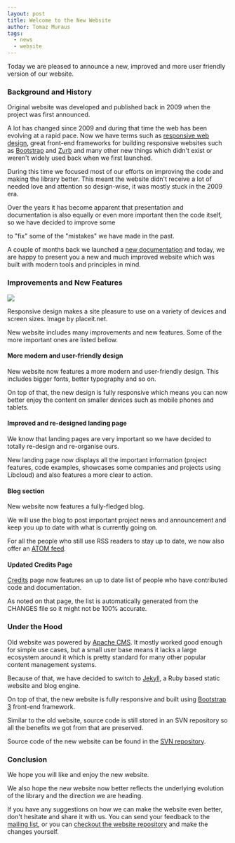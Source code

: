 ```yaml
---
layout: post
title: Welcome to the New Website
author: Tomaz Muraus
tags:
  - news
  - website
---
```


Today we are pleased to announce a new, improved and more user friendly version
of our website.

### Background and History

Original website was developed and published back in 2009 when the project was
first announced.

A lot has changed since 2009 and during that time the web has been evolving at
a rapid pace. Now we have terms such as [responsive web design][2], great
front-end frameworks for building responsive websites such as [Bootstrap][2]
and [Zurb][3] and many other new things which didn't exist or weren't widely
used back when we first launched.

During this time we focused most of our efforts on improving the code and
making the library better. This meant the website didn't receive a lot of
needed love and attention so design-wise, it was mostly stuck in the 2009 era.

Over the years it has become apparent that presentation and documentation is
also equally or even more important then the code itself, so we have decided
to improve some

to "fix" some of the "mistakes" we have made in the past.

A couple of months back we launched a [new documentation][4] and today, we are
happy to present you a new and much improved website which was built with
modern tools and principles in mind.

### Improvements and New Features

<div class="imginline">
  <img src="/images/posts/tbd/preview.png" class="img-responsive inline" />
  <p class="img-caption">Responsive design makes a site pleasure to use on a
  variety of devices and screen sizes. Image by placeit.net.</p>
</div>

New website includes many improvements and new features. Some of the more
important ones are listed bellow.

#### More modern and user-friendly design

New website now features a more modern and user-friendly design. This includes
bigger fonts, better typography and so on.

On top of that, the new design is fully responsive which means you can now
better enjoy the content on smaller devices such as mobile phones and tablets.

#### Improved and re-designed landing page

We know that landing pages are very important so we have decided to totally
re-design and re-organise ours.

New landing page now displays all the important information (project features,
code examples, showcases some companies and projects using Libcloud) and also
features a more clear to action.

#### Blog section

New website now features a fully-fledged blog.

We will use the blog to post important project news and announcement and keep
you up to date with what is currently going on.

For all the people who still use RSS readers to stay up to date, we now also
offer an [ATOM feed][10].

#### Updated Credits Page

[Credits][9] page now features an up to date list of people who have
contributed code and documentation.

As noted on that page, the list is automatically generated from the CHANGES
file so it might not be 100% accurate.

### Under the Hood

Old website was powered by [Apache CMS][6]. It mostly worked good enough for
simple use cases, but a small user base means it lacks a large ecosystem around
it which is pretty standard for many other popular content management systems.

Because of that, we have decided to switch to [Jekyll][7], a Ruby based static
website and blog engine.

On top of that, the new website is fully responsive and built using
[Bootstrap 3][2] front-end framework.

Similar to the old website, source code is still stored in an SVN repository
so all the benefits we got from that are preserved.

Source code of the new website can be found in the [SVN repository][8].

### Conclusion

We hope you will like and enjoy the new website.

We also hope the new website now better reflects the underlying evolution of
the library and the direction we are heading.

If you have any suggestions on how we can make the website even better, don't
hesitate and share it with us. You can send your feedback to the
[mailing list][11], or you can [checkout the website repository][12] and make
the changes yourself.

[1]: http://en.wikipedia.org/wiki/Responsive_web_design
[2]: http://getbootstrap.com/
[3]: http://foundation.zurb.com/
[4]: https://libcloud.readthedocs.org/en/latest/
[5]: http://jekyllrb.com/
[6]: http://www.apache.org/dev/cms.html
[7]: http://jekyllrb.com/
[8]: https://svn.apache.org/repos/asf/libcloud/site/trunk/
[9]: /credits.html
[10]: /blog/atom.xml
[11]: /community.html#mailing-lists
[12]: /community.html#website-repository
